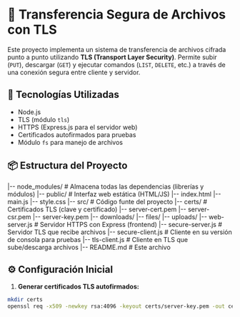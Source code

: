 # 📁 Transferencia Segura de Archivos con TLS

Este proyecto implementa un sistema de transferencia de archivos cifrada punto a punto utilizando **TLS (Transport Layer Security)**. Permite subir (`PUT`), descargar (`GET`) y ejecutar comandos (`LIST`, `DELETE`, etc.) a través de una conexión segura entre cliente y servidor.

## 🔐 Tecnologías Utilizadas

- Node.js
- TLS (módulo `tls`)
- HTTPS (Express.js para el servidor web)
- Certificados autofirmados para pruebas
- Módulo `fs` para manejo de archivos

## 📦 Estructura del Proyecto
|-- node_modules/ # Almacena todas las dependencias (librerías y módulos)
|-- public/ # Interfaz web estática (HTML/JS)
    |-- index.html
    |-- main.js
    |-- style.css
|-- src/ # Código funte del proyecto
    |-- certs/ # Certificados TLS (clave y certificado)
        |-- server-cert.pem
        |-- server-csr.pem
        |-- server-key.pem
    |-- downloads/
    |-- files/
    |-- uploads/
    |-- web-server.js # Servidor HTTPS con Express (frontend)
    |-- secure-server.js # Servidor TLS que recibe archivos
    |-- secure-client.js # Cliente en su versión de consola para pruebas 
    |-- tls-client.js # Cliente en TLS que sube/descarga archivos
|-- README.md # Este archivo


## ⚙️ Configuración Inicial

1. **Generar certificados TLS autofirmados:**

```bash
mkdir certs
openssl req -x509 -newkey rsa:4096 -keyout certs/server-key.pem -out certs/server-cert.pem -days 365 -nodes
